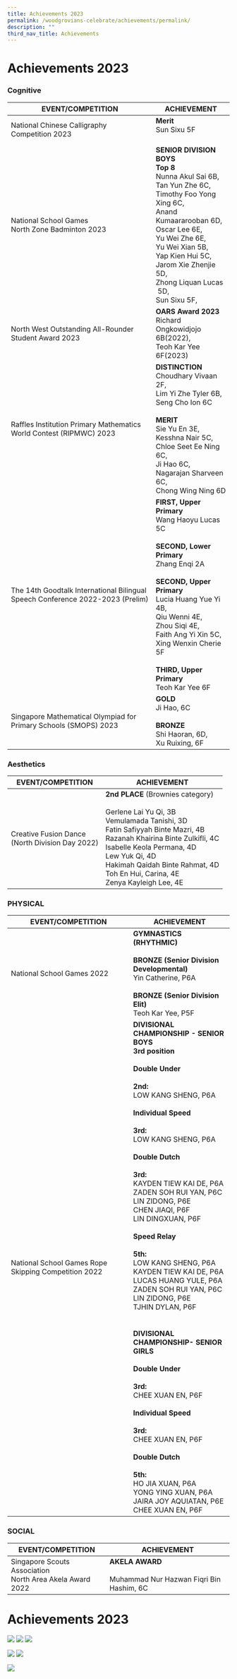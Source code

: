 ```yaml
---
title: Achievements 2023
permalink: /woodgrovians-celebrate/achievements/permalink/
description: ""
third_nav_title: Achievements
---
```

# **Achievements 2023**

### Cognitive

| EVENT/COMPETITION 	| ACHIEVEMENT 	|
|---	|---	|
| National Chinese Calligraphy Competition 2023 	| **Merit**<br>Sun Sixu  5F<br>  <br>  	|
|National School Games <br>North Zone Badminton 2023 |**SENIOR DIVISION BOYS**<br>**Top 8** <br>Nunna Akul Sai  6B,<br>Tan Yun Zhe  6C,<br>Timothy Foo Yong Xing  6C,<br>Anand Kumaararooban 6D,<br>Oscar Lee 6E,<br>Yu Wei Zhe  6E,<br> Yu Wei Xian&nbsp;5B,<br>Yap Kien Hui 5C,<br>Jarom Xie Zhenjie  5D,<br>Zhong Liquan Lucas &nbsp;5D,<br>Sun Sixu  5F,<br> 	|
| North West Outstanding All-Rounder Student Award 2023<br>  	| **OARS Award 2023**<br>Richard Ongkowidjojo  6B(2022),<br>  Teoh Kar Yee   6F(2023)	|
Raffles Institution Primary Mathematics World Contest (RIPMWC) 2023  	| **DISTINCTION**<br>Choudhary Vivaan  2F,<br>Lim Yi Zhe Tyler  6B,<br>Seng Cho Ion  6C<br> <br>**MERIT**<br>Sie Yu En  3E,<br>Kesshna Nair  5C,<br>Chloe Seet Ee Ning  6C, <br>Ji Hao  6C,<br>Nagarajan Sharveen  6C,<br>Chong Wing Ning  6D	|
The 14th Goodtalk International Bilingual Speech Conference 2022-2023 (Prelim)  	| **FIRST, Upper Primary**<br>Wang Haoyu Lucas  5C<br><br>**SECOND, Lower Primary**  <br>Zhang Enqi  2A <br><br>**SECOND, Upper Primary**<br>Lucia Huang Yue Yi  4B​,<br> Qiu Wenni   4E,<br>Zhou Siqi   4E,<br>Faith Ang Yi Xin  5C​,<br>Xing Wenxin Cherie  5F<br><br>**THIRD, Upper Primary**<br>Teoh Kar Yee  6F|
Singapore Mathematical Olympiad for Primary Schools (SMOPS) 2023  	| **GOLD**<br>Ji Hao, 6C <br> <br>**BRONZE**<br>Shi Haoran, 6D,<br>Xu Ruixing, 6F





### Aesthetics

| EVENT/COMPETITION 	| ACHIEVEMENT 	|
|---	|---	|
| Creative Fusion Dance<br>(North Division Day 2022) 	| **2nd PLACE** (Brownies category)<br><br>Gerlene Lai Yu Qi, 3B<br>Vemulamada Tanishi, 3D<br>Fatin Safiyyah Binte Mazri, 4B<br>Razanah Khairina Binte Zulkifli, 4C<br>Isabelle Keola Permana, 4D<br>Lew Yuk Qi, 4D<br>Hakimah Qaidah Binte Rahmat, 4D<br>Toh En Hui, Carina, 4E<br>Zenya Kayleigh Lee, 4E 	|




### PHYSICAL

| EVENT/COMPETITION 	| ACHIEVEMENT 	|
|---	|---	|
| National School Games 2022 	| **GYMNASTICS (RHYTHMIC)**<br> <br>**BRONZE (Senior Division Developmental)**<br>Yin Catherine, P6A<br> <br>**BRONZE (Senior Division Elit)**<br>Teoh Kar Yee, P5F 	|
| National School Games Rope Skipping Competition 2022 	| **DIVISIONAL CHAMPIONSHIP - SENIOR BOYS**<br>**3rd position**<br><br>**Double Under**<br><br>**2nd:**<br>LOW KANG SHENG, P6A<br><br>**Individual Speed**<br><br>**3rd:**<br>LOW KANG SHENG, P6A<br><br>**Double Dutch**<br><br>**3rd:**<br>KAYDEN TIEW KAI DE, P6A<br>ZADEN SOH RUI YAN, P6C<br>LIN ZIDONG, P6E<br>CHEN JIAQI, P6F<br>LIN DINGXUAN, P6F<br><br>**Speed Relay**<br><br>**5th:**<br>LOW KANG SHENG, P6A<br>KAYDEN TIEW KAI DE, P6A<br>LUCAS HUANG YULE, P6A<br>ZADEN SOH RUI YAN, P6C<br>LIN ZIDONG, P6E<br>TJHIN DYLAN, P6F<br><br><br>**DIVISIONAL CHAMPIONSHIP- SENIOR GIRLS**<br><br>**Double Under**<br><br>**3rd:**<br>CHEE XUAN EN, P6F<br><br>**Individual Speed**<br><br>**3rd:**<br>CHEE XUAN EN, P6F<br><br>**Double Dutch**<br><br>**5th:**<br>HO JIA XUAN, P6A<br>YONG YING XUAN, P6A<br>JAIRA JOY AQUIATAN, P6E<br>CHEE XUAN EN, P6F


### SOCIAL

| EVENT/COMPETITION 	| ACHIEVEMENT 	|
|---	|---	|
| Singapore Scouts Association<br>North Area Akela Award 2022 	| **AKELA AWARD**<br><br>Muhammad Nur Hazwan Fiqri Bin Hashim, 6C 	|


# **Achievements 2023**
![](/images/Achievements%202023/cognitive%201.JPG)
![](/images/Achievements%202023/cognitive%202.JPG)
![](/images/Achievements%202023/cognitive%203.JPG)


![](/images/Achievements%202023/physical%205.JPG)
![](/images/Achievements%202023/physical%206.JPG)

![](/images/Achievements%202023/social%207.JPG)